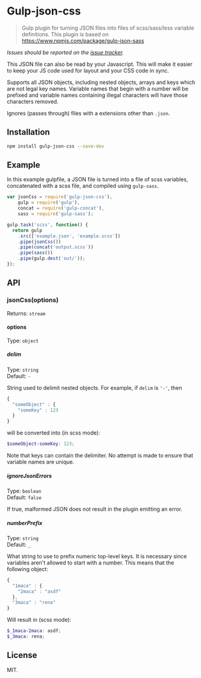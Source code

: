 # Gulp-json-css

> Gulp plugin for turning JSON files into files of scss/sass/less variable definitions. This plugin is based on https://www.npmjs.com/package/gulp-json-sass

*Issues should be reported on the [issue tracker](https://github.com/SimonHarte/gulp-json-sass/issues).*

This JSON file can also be read by your Javascript. This will make it easier to keep your JS code used for layout and your CSS code in sync.

Supports all JSON objects, including nested objects, arrays and keys which are not legal key names.
Variable names that begin with a number will be prefixed and variable names containing illegal characters will have those characters removed.

Ignores (passes through) files with a extensions other than `.json`.

## Installation

```sh
npm install gulp-json-css --save-dev
```

## Example

In this example gulpfile, a JSON file is turned into a file of scss variables, concatenated with a scss file, and compiled using `gulp-sass`.

```js
var jsonCss = require('gulp-json-css'),
    gulp = require('gulp'),
    concat = require('gulp-concat'),
    sass = require('gulp-sass');

gulp.task('scss', function() {
  return gulp
    .src(['example.json', 'example.scss'])
    .pipe(jsonCss())
    .pipe(concat('output.scss'))
    .pipe(sass())
    .pipe(gulp.dest('out/'));
});
```

## API

### jsonCss(options)

Returns: `stream`

#### options

Type: `object`

##### delim

Type: `string`  
Default: `-`

String used to delimit nested objects. For example, if `delim` is `'-'`, then

```js
{
  "someObject" : {
    "someKey" : 123
  }
}
```

will be converted into (in scss mode):

```scss
$someObject-someKey: 123;
```

Note that keys can contain the delimiter. No attempt is made to ensure that variable names are unique.

##### ignoreJsonErrors

Type: `boolean`  
Default: `false`

If true, malformed JSON does not result in the plugin emitting an error.

##### numberPrefix

Type: `string`  
Default: `_`

What string to use to prefix numeric top-level keys. It is necessary since variables aren't allowed to start with a number.
This means that the following object:

```js
{
  "1maca" : {
    "2maca" : "asdf"
  },
  "3maca" : "rena"
}
```

Will result in (scss mode):

```scss
$_1maca-2maca: asdf;
$_3maca: rena;
```

## License

MIT.